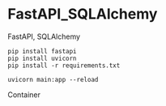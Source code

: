 # FastAPI_SQLAlchemy
FastAPI, SQLAlchemy

```
pip install fastapi
pip install uvicorn
pip install -r requirements.txt
```
```
uvicorn main:app --reload
```
Container
